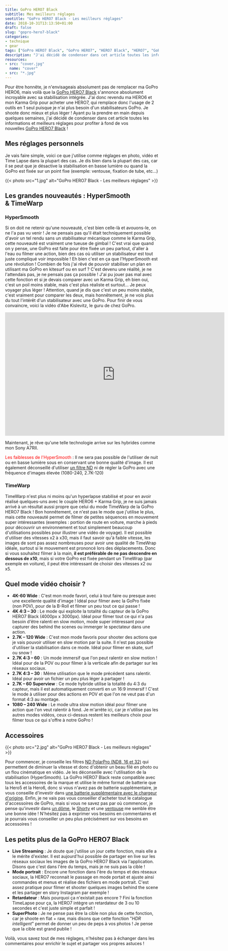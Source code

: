 ```yaml
---
title: GoPro HERO7 Black
subtitle: Mes meilleurs réglages
seotitle: "GoPro HERO7 Black - Les meilleurs réglages"
date: 2018-10-31T13:13:50+01:00
draft: false
slug: "gopro-hero7-black"
categories:
- technique
- gear
tags: ["GoPro HERO7 Black", "GoPro HERO7", "HERO7 Black", "HERO7", "GoPro", "Réglages", "Tuto", "Vidéo", "Photo"]
description: "J'ai décidé de condenser dans cet article toutes les informations et meilleurs réglages pour profiter à fond de vos nouvelles GoPro HERO7 Black !"
resources:
- src: "cover.jpg"
  name: "cover"
- src: "*.jpg"
---
```


Pour être honnête, je n'envisageais absolument pas de remplacer ma GoPro HERO6, mais voilà que la [GoPro HERO7 Black](https://amzn.to/2CRW8wh) s'annonce absolument incroyable avec sa stabilisation intégrée. J'ai donc revendu ma HERO6 et mon Karma Grip pour acheter une HERO7, qui remplace donc l'usage de 2 outils en 1 seul puisque je n'ai plus besoin d'un stabilisateurs GoPro. Je shoote donc mieux et plus léger ! Ayant pu la prendre en main depuis quelques semaines, j'ai décidé de condenser dans cet article toutes les informations et meilleurs réglages pour profiter à fond de vos nouvelles [GoPro HERO7 Black](https://amzn.to/2CRW8wh) !

## Mes réglages personnels

Je vais faire simple, voici ce que j'utilise comme réglages en photo, vidéo et Time Lapse dans la plupart des cas. Je dis bien dans la plupart des cas, car il se peut que je désactive la stabilisation en basse lumière ou quand la GoPro est fixée sur un point fixe (exemple: ventouse, fixation de tube, etc...)

{{< photo src="1.jpg" alt="GoPro HERO7 Black - Les meilleurs réglages" >}}

## Les grandes nouveautés : HyperSmooth & TimeWarp

### HyperSmooth

Si on doit ne retenir qu'une nouveauté, c'est bien celle-là et avouons-le, on ne l'a pas vu venir ! Je ne pensais pas qu'il était techniquement possible d'avoir un tel rendu sans un stabilisateur mécanique comme le Karma Grip, cette nouveauté est vraiment une tueuse de gimbal ! C'est vrai que quand on y pense, une GoPro est faite pour être fixée un peu partout, d'aller à l'eau ou filmer une action, bien des cas où utiliser un stabilisateur est tout juste compliqué voir impossible ! Eh bien c'est en ça que l'HyperSmooth est une révolution ! Combien de fois j'ai rêvé de pouvoir stabiliser un plan en utilisant ma GoPro en kitesurf ou en surf ? C'est devenu une réalité, je ne l'attendais pas, je ne pensais pas ça possible ! J'ai pu jouer pas mal avec cette fonction et si je devais comparer avec un Karma Grip, eh bien oui, c'est un poil moins stable, mais c'est plus réaliste et surtout... Je peux voyager plus léger ! Attention, quand je dis que c'est un peu moins stable, c'est vraiment pour comparer les deux, mais honnêtement, je ne vois plus du tout l'intérêt d'un stabilisateur avec une GoPro. Pour finir de vous convaincre, voici la vidéo d'Abe Kislevitz, le guru de chez GoPro.

<center><iframe width="720" height="405" src="https://www.youtube.com/embed/1wKOPlUaBe0" frameborder="0" allow="accelerometer; autoplay; encrypted-media; gyroscope; picture-in-picture" allowfullscreen></iframe></center>

Maintenant, je rêve qu'une telle technologie arrive sur les hybrides comme mon Sony A7RII.

<span style="color: #ff0000;">Les faiblesses de l'HyperSmooth</span> : Il ne sera pas possible de l'utiliser de nuit ou en basse lumière sous en conservant une bonne qualité d'image. Il est également déconseillé d'utiliser [un filtre ND](https://amzn.to/2EPHk3G) ni de régler la GoPro avec une fréquence d'images élevée (1080-240, 2.7K-120)

### TimeWarp

TimeWarp n'est plus ni moins qu'un hyperlapse stabilisé et pour en avoir réalisé quelques-uns avec le couple HERO6 + Karma Grip, je ne suis jamais arrivé à un résultat aussi propre que celui du mode TimeWarp de la GoPro HERO7 Black ! Bon honnêtement, ce n'est pas le mode que j'utilise le plus, mais cette nouveauté permet de filmer de petites séquences en mouvement super intéressantes (exemples : portion de route en voiture, marche à pieds pour découvrir un environnement et tout simplement beaucoup d'utilisations possibles pour illustrer une vidéo de voyage). Il est possible d'utiliser des vitesses x2 à x30, mais il faut savoir qu'à faible vitesse, les images de sont pas assez nombreuses pour avoir une qualité de TimeWrap idéale, surtout si le mouvement est prononcé lors des déplacements. Donc si vous souhaitez filmer à la main, **il est préférable de ne pas descendre en dessous de x10**, mais si votre GoPro est fixée pendant un TimeWrap (par exemple en voiture), il peut être intéressant de choisir des vitesses x2 ou x5.

## Quel mode vidéo choisir ?

* **4K-60 Wide** : C'est mon mode favori, celui à tout faire ou presque avec une excellente qualité d'image ! Idéal pour filmer avec la GoPro fixée (non POV), pour de la B-Roll et filmer un peu tout ce qui passe !
* **4K 4:3 – 30** : Le mode qui exploite la totalité du capteur de la GoPro HERO7 Black (4000px x 3000px). Idéal pour filmer tout ce qui n'a pas besoin d'être ralenti en slow motion, mode super intéressant pour capturer des behind the scenes ou immerger le spectateur dans une action.
* **2.7K – 120 Wide** : C'est mon mode favoris pour shooter des actions que je vais pouvoir utiliser en slow motion par la suite. Il n'est pas possible d'utiliser la stabilisation dans ce mode. Idéal pour filmer en skate, surf ou snow !
* **2.7K 4:3 – 60** : Un mode immersif que l'on peut ralentir en slow motion ! Idéal pour de la POV ou pour filmer à la verticale afin de partager sur les réseaux sociaux.
* **2.7K 4:3 – 30** : Même utilisation que le mode précédent sans ralentir. Idéal pour avoir un fichier un peu plus léger à partager !
* **2.7K – 60 Superview** : Ce mode hybride utilise la totalité du 4:3 du capteur, mais il est automatiquement converti en un 16:9 immersif ! C'est le mode à utiliser pour des actions en POV et que l'on ne veut pas d'un format 4:3 au montage.
* **1080 – 240 Wide** : Le mode ultra slow motion idéal pour filmer une action que l'on veut ralentir à fond. Je m'arrête ici, car je n'utilise pas les autres modes vidéos, ceux ci-dessus restent les meilleurs choix pour filmer tous ce qui s'offre à notre GoPro !

## Accessoires

{{< photo src="2.jpg" alt="GoPro HERO7 Black - Les meilleurs réglages" >}}

Pour commencer, je conseille les filtres [ND PolarPro (ND8, 16 et 32)](https://amzn.to/2OXCBBD) qui permettent de diminuer la vitesse et donc d'obtenir un beau filé en photo ou un flou cinématique en vidéo. Je les déconseille avec l'utilisation de la stabilisation (HyperSmooth). La GoPro HERO7 Black reste compatible avec tous les accessoires de la marque et utilise le même format de batterie que la Hero5 et la Hero6, donc si vous n'avez pas de batterie supplémentaire, je vous conseille d'investir dans [une batterie supplémentaire avec le chargeur d'origine](https://amzn.to/2OVQ3Gh). Enfin, je ne vais pas vous conseiller d'acheter tout le catalogue d'accessoires de GoPro, mais si vous ne savez pas par où commencer, je pense qu'investir dans [un dôme](https://amzn.to/2EOYTRi), le [Shorty](https://amzn.to/2OZfJ4L) et une [ventouse](https://amzn.to/2P2jFSx) me semble être une bonne idée ! N'hésitez pas à exprimer vos besoins en commentaires et je pourrais vous conseiller un peu plus précisément sur vos besoins en accessoires !

## Les petits plus de la GoPro HERO7 Black

*   **Live Streaming** : Je doute que j'utilise un jour cette fonction, mais elle a le mérite d'exister. Il est aujourd'hui possible de partager en live sur les réseaux sociaux les images de la GoPro HERO7 Black via l'application. Disons que c'est dans l'ère du temps, mais je ne suis pas la cible !
*   **Mode portrait** : Encore une fonction dans l'ère du temps et des réseaux sociaux, la HERO7 reconnait le passage en mode portait et ajuste ainsi commandes et menus et réalise des fichiers en mode portrait. C'est assez pratique pour filmer et shooter quelques images behind the scene et les partager en story Instagram par exemple !
*   **Retardateur** : Mais pourquoi ça n'existait pas encore ? Fini la fonction TimeLapse pour ça, la HERO7 intègre un retardateur de 3 ou 10 secondes et c'est juste simple et parfait !
*   **SuperPhoto** : Je ne pense pas être la cible non plus de cette fonction, car je shoote en flat + raw, mais disons que cette fonction "_HDR intelligent_" permet de donner un peu de peps à vos photos ! Je pense que la cible est grand publie !

Voilà, vous savez tout de mes réglages, n'hésitez pas à échanger dans les commentaires pour enrichir le sujet et partager vos propres astuces !
